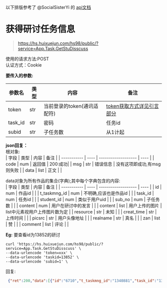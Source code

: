 以下排版参考了 @SocialSisterYi 的 [api文档](https://github.com/SocialSisterYi/bilibili-API-collect/blob/master/login/login_action/password.md)
# 获得研讨任务信息
>https://hs.huixuejun.com/hs98/public/?service=App.Task.GetStuDisscuss

使用的请求方法:POST  
认证方式：Cookie  

**要传入的参数:**

| 参数名      | 类型 | 内容             |  备注             |
| ----------- | ---- | ---------------- |  ---------------- |
| token | str  | 当前登录的token(通讯适配符)                | [token获取方式详见引言部分](https://github.com/Jackwu945/huixuejun-API-collect/blob/main/intro/introduction.md)        |
| task_id    | str  | 密码     | 任务id |
| subid    | str  | 子任务数     | 从1计起|

**json回复：**  
根对象:  
| 字段        | 类型 | 内容                | 备注 |
| ----------- | ---- | ------------------- | ---- |
| code | num  | 返回值 | 200:成功|
| msg | str  | 错误信息 | 没有这项即成功,有msg则失败 |
| data | list  | 正文 | |  

data对象为所有作品的集合(字典);其中每个字典包含的内容:  
| 字段        | 类型 | 内容                | 备注 |
| ----------- | ---- | ------------------- | ---- |
| id | num  | 作品id | |
| t_taskmng_id | num  | 不明确,应该也是作品id |  |
| task_id | num  | 任务id |  |
| student_id | num  | 类似于用户uid |  |
| sub_no | num  | 子任务数 |  |
| content | num  | 用户在研讨中的发言 |  |
| content | list  | 用户上传的图片 | list中元素视用户上传图片数为定 |
| resource | str  | 未知 |  |
| creat_time | str  | 上传时间 |  |
| picsrc | str  | 用户头像地址 |  |
| realname | str  | 真名 |  |
| zan | list  | 赞 |  |
| comment | list  | 评论 |  |

**Eg:**
要查看id为13852的研讨  
```shell
curl 'https://hs.huixuejun.com/hs98/public/?service=App.Task.GetStuDisscuss' \
--data-urlencode 'token=xxx' \
--data-urlencode 'taskid=13852' \
--data-urlencode 'subid=1' \
```
回复:
```json
 {"ret":200,"data":[{"id":"6710","t_taskmng_id":"1340881","task_id":"13852","student_id":"3001988","sub_no":"1","content":"三分钟写成的屑作","pics":["https:\/\/hs.huixuejun.com\/hs98\/public\/source\/discuss\/20210609\/60c07ea282071.jpeg"],"resource":[],"create_time":"2021-06-09 16:41:36","delete_flag":"1","picsrc":"https:\/\/hs.huixuejun.com\/hs98\/public\/image\/head\/userhead10.png","realname":"jackwu","zan":["0","0","0"],"comment":[],"Spot":0}
```

